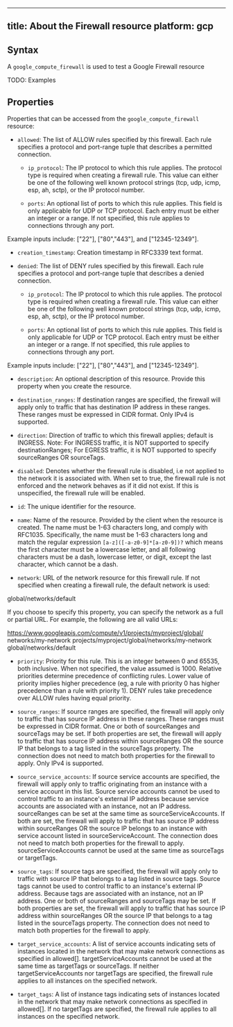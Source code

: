 <!--
  ----------------------------------------------------------------------------

      ***     AUTO GENERATED CODE    ***    AUTO GENERATED CODE     ***

  ----------------------------------------------------------------------------

      This file is automatically generated by Magic Modules and manual
      changes will be clobbered when the file is regenerated.

      Please read more about how to change this file in README.md and
      CONTRIBUTING.md located at the root of this package.

  ----------------------------------------------------------------------------
-->

---
title: About the Firewall resource
platform: gcp
---

## Syntax
A `google_compute_firewall` is used to test a Google Firewall resource

TODO: Examples

## Properties
Properties that can be accessed from the `google_compute_firewall` resource:
  * `allowed`: The list of ALLOW rules specified by this firewall. Each rule
specifies a protocol and port-range tuple that describes a permitted
connection.

    * `ip_protocol`: The IP protocol to which this rule applies. The protocol type is
required when creating a firewall rule. This value can either be
one of the following well known protocol strings (tcp, udp,
icmp, esp, ah, sctp), or the IP protocol number.

    * `ports`: An optional list of ports to which this rule applies. This field
is only applicable for UDP or TCP protocol. Each entry must be
either an integer or a range. If not specified, this rule
applies to connections through any port.

Example inputs include: ["22"], ["80","443"], and
["12345-12349"].
  * `creation_timestamp`: Creation timestamp in RFC3339 text format.
  * `denied`: The list of DENY rules specified by this firewall. Each rule specifies
a protocol and port-range tuple that describes a denied connection.

    * `ip_protocol`: The IP protocol to which this rule applies. The protocol type is
required when creating a firewall rule. This value can either be
one of the following well known protocol strings (tcp, udp,
icmp, esp, ah, sctp), or the IP protocol number.

    * `ports`: An optional list of ports to which this rule applies. This field
is only applicable for UDP or TCP protocol. Each entry must be
either an integer or a range. If not specified, this rule
applies to connections through any port.

Example inputs include: ["22"], ["80","443"], and
["12345-12349"].
  * `description`: An optional description of this resource. Provide this property when
you create the resource.

  * `destination_ranges`: If destination ranges are specified, the firewall will apply only to
traffic that has destination IP address in these ranges. These ranges
must be expressed in CIDR format. Only IPv4 is supported.

  * `direction`: Direction of traffic to which this firewall applies; default is
INGRESS. Note: For INGRESS traffic, it is NOT supported to specify
destinationRanges; For EGRESS traffic, it is NOT supported to specify
sourceRanges OR sourceTags.

  * `disabled`: Denotes whether the firewall rule is disabled, i.e not applied to the
network it is associated with. When set to true, the firewall rule is
not enforced and the network behaves as if it did not exist. If this
is unspecified, the firewall rule will be enabled.

  * `id`: The unique identifier for the resource.
  * `name`: Name of the resource. Provided by the client when the resource is
created. The name must be 1-63 characters long, and comply with
RFC1035. Specifically, the name must be 1-63 characters long and match
the regular expression `[a-z]([-a-z0-9]*[a-z0-9])?` which means the
first character must be a lowercase letter, and all following
characters must be a dash, lowercase letter, or digit, except the last
character, which cannot be a dash.

  * `network`: URL of the network resource for this firewall rule. If not specified
when creating a firewall rule, the default network is used:

  global/networks/default

If you choose to specify this property, you can specify the network as
a full or partial URL. For example, the following are all valid URLs:

  https://www.googleapis.com/compute/v1/projects/myproject/global/
      networks/my-network
  projects/myproject/global/networks/my-network
  global/networks/default

  * `priority`: Priority for this rule. This is an integer between 0 and 65535, both
inclusive. When not specified, the value assumed is 1000. Relative
priorities determine precedence of conflicting rules. Lower value of
priority implies higher precedence (eg, a rule with priority 0 has
higher precedence than a rule with priority 1). DENY rules take
precedence over ALLOW rules having equal priority.

  * `source_ranges`: If source ranges are specified, the firewall will apply only to
traffic that has source IP address in these ranges. These ranges must
be expressed in CIDR format. One or both of sourceRanges and
sourceTags may be set. If both properties are set, the firewall will
apply to traffic that has source IP address within sourceRanges OR the
source IP that belongs to a tag listed in the sourceTags property. The
connection does not need to match both properties for the firewall to
apply. Only IPv4 is supported.

  * `source_service_accounts`: If source service accounts are specified, the firewall will apply only
to traffic originating from an instance with a service account in this
list. Source service accounts cannot be used to control traffic to an
instance's external IP address because service accounts are associated
with an instance, not an IP address. sourceRanges can be set at the
same time as sourceServiceAccounts. If both are set, the firewall will
apply to traffic that has source IP address within sourceRanges OR the
source IP belongs to an instance with service account listed in
sourceServiceAccount. The connection does not need to match both
properties for the firewall to apply. sourceServiceAccounts cannot be
used at the same time as sourceTags or targetTags.

  * `source_tags`: If source tags are specified, the firewall will apply only to traffic
with source IP that belongs to a tag listed in source tags. Source
tags cannot be used to control traffic to an instance's external IP
address. Because tags are associated with an instance, not an IP
address. One or both of sourceRanges and sourceTags may be set. If
both properties are set, the firewall will apply to traffic that has
source IP address within sourceRanges OR the source IP that belongs to
a tag listed in the sourceTags property. The connection does not need
to match both properties for the firewall to apply.

  * `target_service_accounts`: A list of service accounts indicating sets of instances located in the
network that may make network connections as specified in allowed[].
targetServiceAccounts cannot be used at the same time as targetTags or
sourceTags. If neither targetServiceAccounts nor targetTags are
specified, the firewall rule applies to all instances on the specified
network.

  * `target_tags`: A list of instance tags indicating sets of instances located in the
network that may make network connections as specified in allowed[].
If no targetTags are specified, the firewall rule applies to all
instances on the specified network.
